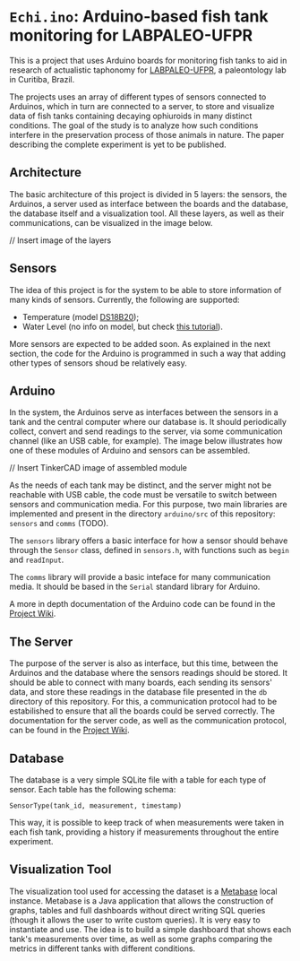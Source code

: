 # `Echi.ino`: Arduino-based fish tank monitoring for LABPALEO-UFPR

This is a project that uses Arduino boards for monitoring fish tanks to aid in research of actualistic taphonomy for [LABPALEO-UFPR](www.labpaleo.ufpr.br/), a paleontology lab in Curitiba, Brazil.

The projects uses an array of different types of sensors connected to Arduinos, which in turn are connected to a server, to store and visualize data of fish tanks containing decaying ophiuroids in many distinct conditions. The goal of the study is to analyze how such conditions interfere in the preservation process of those animals in nature. The paper describing the complete experiment is yet to be published.

## Architecture

The basic architecture of this project is divided in 5 layers: the sensors, the Arduinos, a server used as interface between the boards and the database, the database itself and a visualization tool. All these layers, as well as their communications, can be visualized in the image below.

// Insert image of the layers

## Sensors

The idea of this project is for the system to be able to store information of many kinds of sensors. Currently, the following are supported:

- Temperature (model [DS18B20](https://pdf1.alldatasheet.com/datasheet-pdf/view/58557/DALLAS/DS18B20.html));
- Water Level (no info on model, but check [this tutorial](https://lastminuteengineers.com/water-level-sensor-arduino-tutorial/)).

More sensors are expected to be added soon. As explained in the next section, the code for the Arduino is programmed in such a way that adding other types of sensors shoud be relatively easy.

## Arduino

In the system, the Arduinos serve as interfaces between the sensors in a tank and the central computer where our database is. It should periodically collect, convert and send readings to the server, via some communication channel (like an USB cable, for example). The image below illustrates how one of these modules of Arduino and sensors can be assembled.

// Insert TinkerCAD image of assembled module

As the needs of each tank may be distinct, and the server might not be reachable with USB cable, the code must be versatile to switch between sensors and communication media. For this purpose, two main libraries are implemented and present in the directory `arduino/src` of this repository: `sensors` and `comms` (TODO).

The `sensors` library offers a basic interface for how a sensor should behave through the `Sensor` class, defined in `sensors.h`, with functions such as `begin` and `readInput`.

The `comms` library will provide a basic inteface for many communication media. It should be based in the `Serial` standard library for Arduino.

A more in depth documentation of the Arduino code can be found in the [Project Wiki](https://github.com/henrieger/pva-paleo/wiki).

## The Server

The purpose of the server is also as interface, but this time, between the Arduinos and the database where the sensors readings should be stored. It should be able to connect with many boards, each sending its sensors' data, and store these readings in the database file presented in the `db` directory of this repository. For this, a communication protocol had to be estabilished to ensure that all the boards could be served correctly. The documentation for the server code, as well as the communication protocol, can be found in the [Project Wiki](https://github.com/henrieger/pva-paleo/wiki).

## Database

The database is a very simple SQLite file with a table for each type of sensor. Each table has the following schema:

```
SensorType(tank_id, measurement, timestamp)
```

This way, it is possible to keep track of when measurements were taken in each fish tank, providing a history if measurements throughout the entire experiment.

## Visualization Tool

The visualization tool used for accessing the dataset is a [Metabase](https://metabase.com) local instance. Metabase is a Java application that allows the construction of graphs, tables and full dashboards without direct writing SQL queries (though it allows the user to write custom queries). It is very easy to instantiate and use. The idea is to build a simple dashboard that shows each tank's measurements over time, as well as some graphs comparing the metrics in different tanks with different conditions. 
